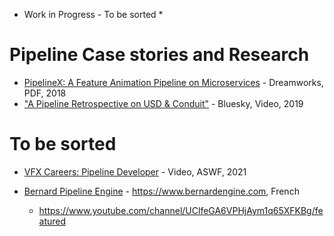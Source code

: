 * Work in Progress - To be sorted * 

# Pipeline Case stories and Research

- [PipelineX: A Feature Animation Pipeline on Microservices](https://research.dreamworks.com/research_library/pipelinex-a-feature-animation-pipeline-on-microservices) - Dreamworks, PDF, 2018
- ["A Pipeline Retrospective on USD & Conduit"](https://dl.acm.org/doi/10.1145/3450623.3464633) - Bluesky, Video, 2019



# To be sorted

- [VFX Careers: Pipeline Developer](https://www.youtube.com/watch?v=zdhGMFBfFt8) - Video, ASWF, 2021

- [Bernard Pipeline Engine](https://cgwhy.net/podcast/cgwhy-035-bernard) - https://www.bernardengine.com, French
  - https://www.youtube.com/channel/UClfeGA6VPHjAym1q65XFKBg/featured
